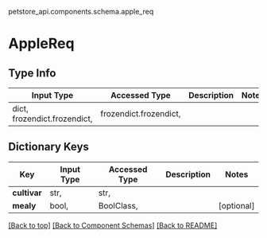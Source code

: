 petstore_api.components.schema.apple_req
# AppleReq

## Type Info
Input Type | Accessed Type | Description | Notes
------------ | ------------- | ------------- | -------------
dict, frozendict.frozendict,  | frozendict.frozendict,  |  |

## Dictionary Keys
Key | Input Type | Accessed Type | Description | Notes
------------ | ------------- | ------------- | ------------- | -------------
**cultivar** | str,  | str,  |  |
**mealy** | bool,  | BoolClass,  |  | [optional]

[[Back to top]](#top) [[Back to Component Schemas]](../../../README.md#Component-Schemas) [[Back to README]](../../../README.md)
